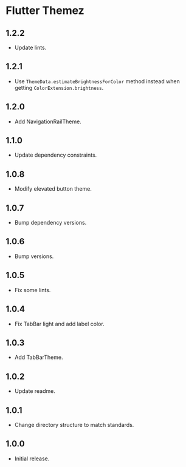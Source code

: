 # Flutter Themez

## 1.2.2

- Update lints.

## 1.2.1

- Use `ThemeData.estimateBrightnessForColor` method instead when getting `ColorExtension.brightness`.

## 1.2.0

- Add NavigationRailTheme.

## 1.1.0

- Update dependency constraints.

## 1.0.8

- Modify elevated button theme.

## 1.0.7

- Bump dependency versions.

## 1.0.6

- Bump versions.

## 1.0.5

- Fix some lints.

## 1.0.4

- Fix TabBar light and add label color.

## 1.0.3

- Add TabBarTheme.

## 1.0.2

- Update readme.

## 1.0.1

- Change directory structure to match standards.

## 1.0.0

- Initial release.
